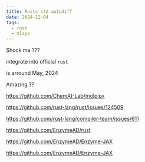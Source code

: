 ```yaml
---
title: Rustc std autodiff
date: 2024-12-04
tags:
  - rust
  - mlsys
---
```


Shock me ???

integrate into official `rust`

is arround May, 2024

Amazing ??

https://github.com/ChemAI-Lab/molpipx

https://github.com/rust-lang/rust/issues/124509

https://github.com/rust-lang/compiler-team/issues/611

https://github.com/EnzymeAD/rust

https://github.com/EnzymeAD/Enzyme-JAX

https://github.com/EnzymeAD/Enzyme-JAX
